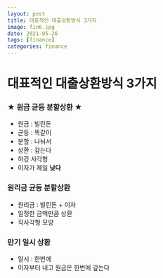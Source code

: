 ```yaml
---
layout: post
title: 대표적인 대출상환방식 3가지
image: fin6.jpg
date: 2021-05-26
tags: [finance]
categories: finance
---
```


# 대표적인 대출상환방식 3가지



### ★ 원금 균등 분할상환 ★

- 원금 : 빌린돈
- 균등 : 똑같이
- 분할 : 나눠서
- 상환 : 갚는다
- 하강 사각형
- 이자가 제일 **낮다**

### 원리금 균등 분할상환

- 원리금 : 빌린돈 + 이자
- 일정한 금액만큼 상환
- 직사각형 모양

### 만기 일시 상환

- 일시 : 한번에
- 이자부터 내고 원금은 한번에 갚는다

